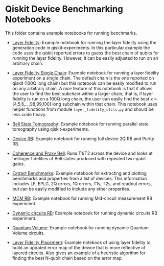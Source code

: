 # Qiskit Device Benchmarking Notebooks

This folder contains example notebooks for running benchmarks.

- [Layer Fidelity](layer_fidelity.ipynb): Example notebook for running the layer fidelity using the generation code in qiskit-experiments. In this particular example the code uses the qiskit reported errors to guess the best chain of qubits for running the layer fidelity. However, it can be easily adjusted to run on an arbitrary chain.

- [Layer Fidelity Single Chain](layer_fidelity_single_chain.ipynb): Example notebook for running a layer fidelity experiment on a single chain. The default chain is the one reported on qiskit (100Q long chain) but this notebook can be easily modified to run on any arbitrary chain. A nice feature of this notebook is that it allows the user to find the best subchain within a larger chain, that is, if layer fidelity is run on a 100Q long chain, the user can easily find the best x = [4,5,6,...,98,99,100] long subchain within that chain. This notebook uses helper functions from module `layer_fidelity_utils.py` and should be less code heavy.

- [Bell State Tomography](bell_state_tomography.ipynb): Example notebook for running parallel state tomography using qiskit-experiments.

- [Device RB](device_rb.ipynb): Example notebook for running full device 2Q RB and Purity RB.

- [Coherence and Proxy Bell](bell_tphi.ipynb): Runs T1/T2 across the device and looks at hellinger fidelities of Bell states produced with repeated two-qubit gates.

- [Extract Benchmarks](extract_benchmarks.ipynb): Example notebook for extracting and plotting benchmarks and properties from a list of devices. This information includes LF, EPLG, 2Q errors, 1Q errors, T1s, T2s, and readout errors, but can be easily modified to include any other properties.

- [MCM RB](mcm_rb.ipynb): Example notebook for running Mid-circuit measurement RB experiment.

- [Dynamic circuits RB](dynamic_circuits_rb.ipynb): Example notebook for running dynamic circuits RB experiment.
  
- [Quantum Volume](quantum_volume.ipynb): Example notebook for running dynamic Quantum Volume circuits.

- [Layer Fidelity Placement](layer_fidelity_placement.ipynb): Example notebook of using layer fidelity to build an updated error map of the device that is more reflective of layered circuits. Also gives an example of a heuristic algorithm for finding the best N-qubit chain based on the error map.
